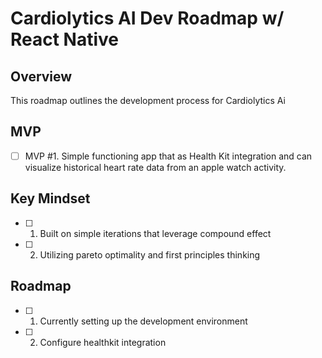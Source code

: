 # Cardiolytics AI Dev Roadmap w/ React Native

## Overview
This roadmap outlines the development process for Cardiolytics Ai

## MVP
 - [ ] MVP #1. Simple functioning app that as Health Kit integration and can visualize historical heart rate data from an apple watch activity. 

## Key Mindset
 - [ ] 1. Built on simple iterations that leverage compound effect 
 - [ ] 2. Utilizing pareto optimality and first principles thinking

## Roadmap 
- [ ] 1. Currently setting up the development environment
- [ ] 2. Configure healthkit integration 
